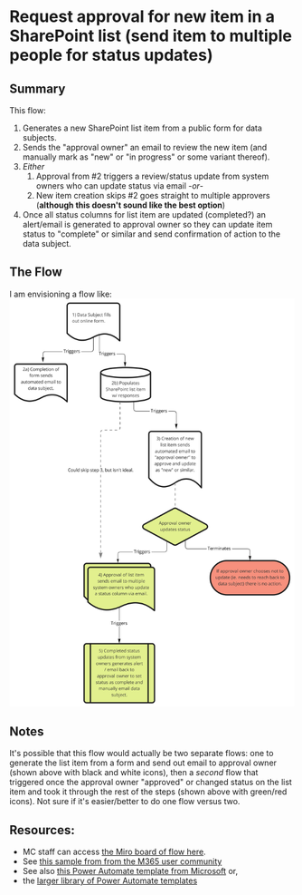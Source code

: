 # Request approval for new item in a SharePoint list (send item to multiple people for status updates)

## Summary
This flow:
1. Generates a new SharePoint list item from a public form for data subjects.
2. Sends the "approval owner" an email to review the new item (and manually mark as "new" or "in progress" or some variant thereof).
3. _Either_
	1. Approval from #2 triggers a review/status update from system owners who can update status via email -_or_-
	2. New item creation skips #2 goes straight to multiple approvers (**although this doesn't sound like the best option**)
4. Once all status columns for list item are updated (completed?) an alert/email is generated to approval owner so they can update item status to "complete" or similar and send confirmation of action to the data subject. 

## The Flow
I am envisioning a flow like: 
![Flow diagram](images/Flow_chart.jpg)

## Notes
It's possible that this flow would actually be two separate flows: one to generate the list item from a form and send out email to approval owner (shown above with black and white icons), then a _second_ flow that triggered once the approval owner "approved" or changed status on the list item and took it through the rest of the steps (shown above with green/red icons). Not sure if it's easier/better to do one flow versus two. 

## Resources:
- MC staff can access [the Miro board of flow here](https://miro.com/app/board/uXjVOp0icsQ=/?share_link_id=343465265876). 
- See [this sample from from the M365 user community](https://github.com/pnp/powerautomate-samples/tree/main/samples/request-review-and-approval-for-a-selected-file)
- See also [this Power Automate template from Microsoft](https://powerautomate.microsoft.com/en-us/templates/details/d62b2527bb5343d689d5107b0922e57b/start-approval-when-a-new-item-is-added/) or,
- the [larger library of Power Automate templates](https://powerautomate.microsoft.com/en-us/templates/) 
